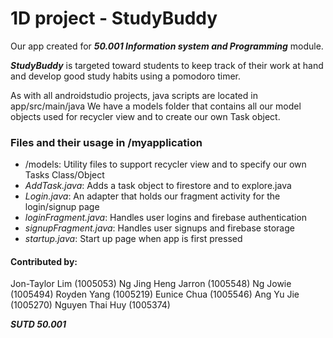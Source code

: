 # 1D project - StudyBuddy
Our app created for ***50.001 Information system and Programming*** module. 

***StudyBuddy*** is targeted toward students to keep track of their work at hand and develop good study habits using a pomodoro timer.


As with all androidstudio projects, java scripts are located in app/src/main/java
We have a models folder that contains all our model objects used for recycler view and to create our own Task object.


### Files and their usage in /myapplication
- /models: Utility files to support recycler view and to specify our own Tasks Class/Object
- *AddTask.java*: Adds a task object to firestore and to explore.java
- *Login.java*: An adapter that holds our fragment activity for the login/signup page
- *loginFragment.java*: Handles user logins and firebase authentication
- *signupFragment.java*: Handles user signups and firebase storage
- *startup.java*: Start up page when app is first pressed


#### Contributed by:

Jon-Taylor Lim (1005053)
Ng Jing Heng Jarron (1005548)
Ng Jowie (1005494)
Royden Yang (1005219)
Eunice Chua (1005546)
Ang Yu Jie (1005270)
Nguyen Thai Huy (1005374)

***SUTD 50.001***
